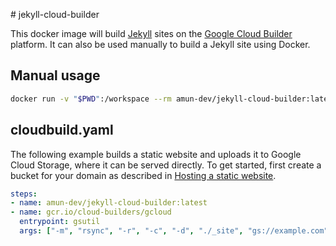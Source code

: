 # jekyll-cloud-builder

This docker image will build [Jekyll](https://jekyllrb.com/) sites on the [Google Cloud Builder](https://cloud.google.com/container-builder/docs/) platform.  It can also be used manually to build a Jekyll site using Docker.

## Manual usage

```bash
docker run -v "$PWD":/workspace --rm amun-dev/jekyll-cloud-builder:latest
```

## cloudbuild.yaml

The following example builds a static website and uploads it to Google Cloud Storage, where it can be served directly.  To get started, first create a bucket for your domain as described in [Hosting a static website](https://cloud.google.com/storage/docs/hosting-static-website).

```yaml
steps:
- name: amun-dev/jekyll-cloud-builder:latest
- name: gcr.io/cloud-builders/gcloud
  entrypoint: gsutil
  args: ["-m", "rsync", "-r", "-c", "-d", "./_site", "gs://example.com"]
```
